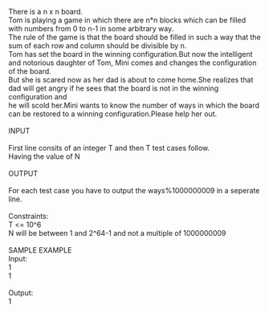 <p>There is a n x n board.<br>Tom is playing a game in which there are n*n blocks which can be filled with numbers from 0 to n-1 in some arbitrary way.<br>The rule of the game is that the board should be filled in such a way that the sum of each row and column should be divisible by n.<br>Tom has set the board in the winning configuration.But now the intelligent and notorious daughter of Tom, Mini comes and changes the configuration of the board.<br>But she is scared now as her dad is about to come home.She realizes that dad will get angry if he sees that the board is not in the winning configuration and <br>he will scold her.Mini wants to know the number of ways in which the board can be restored to a winning configuration.Please help her out.<br><br>INPUT<br><br>First line consits of an integer T and then T test cases follow.<br>Having the value of N &nbsp;<br><br>OUTPUT<br><br>For each test case you have to output the ways%1000000009 in a seperate line. <br><br>Constraints:<br>T &lt;= 10^6<br>N will be between 1 and 2^64-1 and not a multiple of 1000000009<br><br>SAMPLE EXAMPLE<br>Input:<br>1<br>1<br><br>Output:<br>1</p>